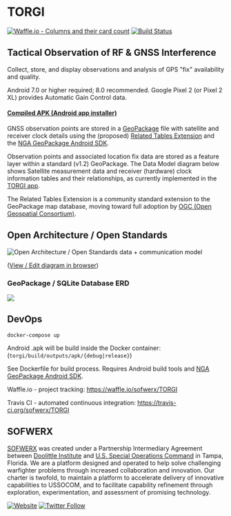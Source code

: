 # TORGI

[![Waffle.io - Columns and their card count](https://badge.waffle.io/sofwerx/TORGI.svg?columns=all)](https://waffle.io/sofwerx/TORGI)
[![Build Status](https://travis-ci.org/sofwerx/TORGI.svg?branch=master)](https://travis-ci.org/sofwerx/TORGI)

## Tactical Observation of RF &amp; GNSS Interference

Collect, store, and display observations and analysis of GPS "fix" availability and quality.

Android 7.0 or higher required; 8.0 recommended. Google Pixel 2 (or Pixel 2 XL) provides Automatic Gain Control data.

#### [Compiled APK (Android app installer)](https://github.com/sofwerx/TORGI/releases/)

GNSS observation points are stored in a [GeoPackage](http://www.geopackage.org/) file with
satellite and receiver clock details using the (proposed)
[Related Tables Extension](https://github.com/opengeospatial/geopackage-related-tables/wiki/Getting-Started) and the [NGA GeoPackage Android SDK](https://ngageoint.github.io/geopackage-android/).

Observation points and associated location fix data are stored as a feature layer within a standard (v1.2) GeoPackage. The Data Model diagram below shows Satellite measurement data and receiver (hardware) clock information tables and their relationships, as currently implemented in the [TORGI app](https://github.com/sofwerx/TORGI/releases/).

The Related Tables Extension is a community standard extension to the GeoPackage map database, moving toward full adoption by [OGC (Open Geospatial Consortium)](http://www.opengeospatial.org/).

## Open Architecture / Open Standards

![Open Architecture / Open Standards data + communication model](docs/AMOpenArchitecture.png)

([View / Edit diagram in browser](https://www.draw.io/?url=https%3A%2F%2Fgithub.com%2Fsofwerx%2FTORGI%2Fraw%2Fmaster%2Fdocs%2FAMOpenArchitecture.png%3Ft%3D0))

### GeoPackage / SQLite Database ERD ###
<img src="https://github.com/sofwerx/TORGI/blob/master/docs/TORGI-GPKG-ERD.png?raw=true" />

## DevOps

`docker-compose up`

Android .apk will be build inside the Docker container: (`torgi/build/outputs/apk/{debug|release}`)

See Dockerfile for build process. Requires Android build tools and [NGA GeoPackage Android SDK](https://ngageoint.github.io/geopackage-android/).

Waffle.io - project tracking:
https://waffle.io/sofwerx/TORGI

Travis CI - automated continuous integration: https://travis-ci.org/sofwerx/TORGI

## SOFWERX
[SOFWERX](https://www.sofwerx.org) was created under a Partnership Intermediary Agreement between [Doolittle Institute](www.defensewerx.org) and [U.S. Special Operations Command](https://www.socom.mil) in Tampa, Florida. We are a platform designed and operated to help solve challenging warfighter problems through increased collaboration and innovation. Our charter is twofold, to maintain a platform to accelerate delivery of innovative capabilities to USSOCOM, and to facilitate capability refinement through exploration, experimentation, and assessment of promising technology.

[![Website](https://img.shields.io/badge/web-www.sofwerx.org-orange.svg)](https://www.sofwerx.org)
[![Twitter Follow](https://img.shields.io/twitter/follow/espadrine.svg?style=social&label=Follow)](https://twitter.com/sofwerx)
